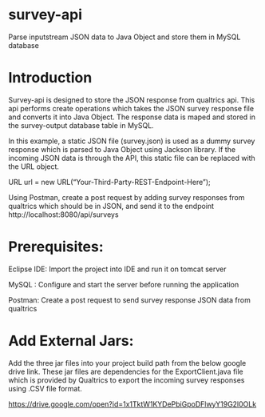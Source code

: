 # survey-api
Parse inputstream JSON data to Java Object and store them in MySQL database

# Introduction

Survey-api is designed to store the JSON response from qualtrics api. This api performs create operations which takes the JSON survey response file and converts it into Java Object. The response data is maped and stored in the survey-output database table in MySQL. 

In this example, a static JSON file (survey.json) is used as a dummy survey response which is parsed to Java Object using Jackson library. If the incoming JSON data is through the API, this static file can be replaced with the URL object.

URL url = new URL(“Your-Third-Party-REST-Endpoint-Here”);

Using Postman, create a post request by adding survey responses from qualtrics which should be in JSON, and send it to the endpoint http://localhost:8080/api/surveys 

# Prerequisites:

Eclipse IDE: Import the project into IDE and run it on tomcat server

MySQL : Configure and start the server before running the application

Postman: Create a post request to send survey response JSON data from qualtrics

# Add External Jars: 

Add the three jar files into your project build path from the below google drive link. These jar files are dependencies for the ExportClient.java file which is provided by Qualtrics to export the incoming survey responses using .CSV file format.

https://drive.google.com/open?id=1x1TktW1KYDePbiGpoDFlwyY19G2l0OLk

